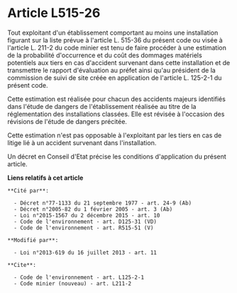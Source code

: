 # Article L515-26

Tout exploitant d'un établissement comportant au moins une installation figurant sur la liste prévue à l'article L. 515-36 du
présent code ou visée à l'article L. 211-2 du code minier est tenu de faire procéder à une estimation de la probabilité
d'occurrence et du coût des dommages matériels potentiels aux tiers en cas d'accident survenant dans cette installation et de
transmettre le rapport d'évaluation au préfet ainsi qu'au président de la commission de suivi de site créée en application de
l'article L. 125-2-1 du présent code. 

Cette estimation est réalisée pour chacun des accidents majeurs identifiés dans l'étude de dangers de l'établissement
réalisée au titre de la réglementation des installations classées. Elle est révisée à l'occasion des révisions de l'étude de
dangers précitée. 

Cette estimation n'est pas opposable à l'exploitant par les tiers en cas de litige lié à un accident survenant dans
l'installation. 

Un décret en Conseil d'Etat précise les conditions d'application du présent article.

**Liens relatifs à cet article**

	**Cité par**:

	  - Décret n°77-1133 du 21 septembre 1977 - art. 24-9 (Ab)
	  - Décret n°2005-82 du 1 février 2005 - art. 3 (Ab)
	  - Loi n°2015-1567 du 2 décembre 2015 - art. 10
	  - Code de l'environnement - art. D125-31 (VD)
	  - Code de l'environnement - art. R515-51 (V)

	**Modifié par**:

	  - Loi n°2013-619 du 16 juillet 2013 - art. 11

	**Cite**:

	  - Code de l'environnement - art. L125-2-1
	  - Code minier (nouveau) - art. L211-2

